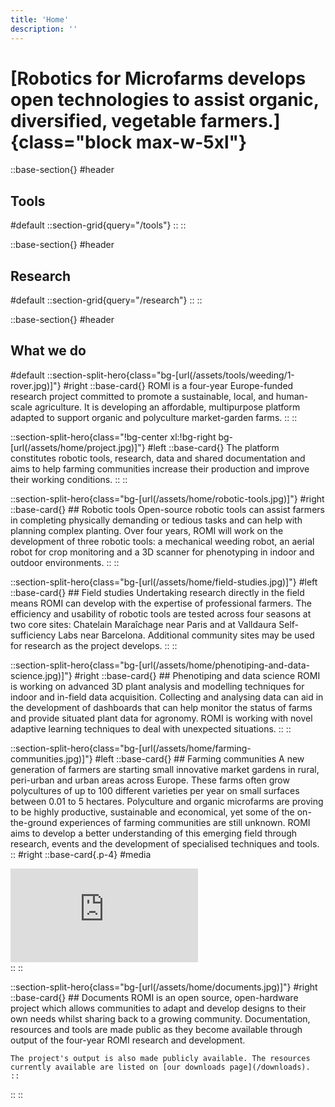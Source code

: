 ```yaml
---
title: 'Home'
description: ''
---
```


# [Robotics for Microfarms develops open technologies to assist organic, diversified, vegetable farmers.]{class="block max-w-5xl"}

::base-section{}
#header
  ## Tools
#default
  ::section-grid{query="/tools"}
  ::
::

::base-section{}
#header
  ## Research
#default
  ::section-grid{query="/research"}
  ::
::

::base-section{}
#header
  ## What we do
#default
  ::section-split-hero{class="bg-[url(/assets/tools/weeding/1-rover.jpg)]"}
  #right
    ::base-card{}
    ROMI is a four-year Europe-funded research project committed to promote a sustainable, local, and human-scale agriculture. It is developing an affordable, multipurpose platform adapted to support organic and polyculture market-garden farms.
    ::
  ::

  ::section-split-hero{class="!bg-center xl:!bg-right bg-[url(/assets/home/project.jpg)]"}
  #left
    ::base-card{}
    The platform constitutes robotic tools, research, data and shared documentation and aims to help farming communities increase their production and improve their working conditions.
    ::
  ::

  ::section-split-hero{class="bg-[url(/assets/home/robotic-tools.jpg)]"}
  #right
    ::base-card{}
    ## Robotic tools
    Open-source robotic tools can assist farmers in completing physically demanding or tedious tasks and can help with planning complex planting. Over four years, ROMI will work on the development of three robotic tools: a mechanical weeding robot, an aerial robot for crop monitoring and a 3D scanner for phenotyping in indoor and outdoor environments.
    ::
  ::

  ::section-split-hero{class="bg-[url(/assets/home/field-studies.jpg)]"}
  #left
    ::base-card{}
    ## Field studies
    Undertaking research directly in the field means ROMI can develop with the expertise of professional farmers. The efficiency and usability of robotic tools are tested across four seasons at two core sites: Chatelain Maraîchage near Paris and at Valldaura Self-sufficiency Labs near Barcelona. Additional community sites may be used for research as the project develops.
    ::
  ::

  ::section-split-hero{class="bg-[url(/assets/home/phenotiping-and-data-science.jpg)]"}
  #right
    ::base-card{}
    ## Phenotiping and data science
    ROMI is working on advanced 3D plant analysis and modelling techniques for indoor and in-field data acquisition. Collecting and analysing data can aid in the development of dashboards that can help monitor the status of farms and provide situated plant data for agronomy. ROMI is working with novel adaptive learning techniques to deal with unexpected situations.
    ::
  ::

  ::section-split-hero{class="bg-[url(/assets/home/farming-communities.jpg)]"}
  #left
    ::base-card{}
    ## Farming communities
    A new generation of farmers are starting small innovative market gardens in rural, peri-urban and urban areas across Europe. These farms often grow polycultures of up to 100 different varieties per year on small surfaces between 0.01 to 5 hectares. Polyculture and organic microfarms are proving to be highly productive, sustainable and economical, yet some of the on-the-ground experiences of farming communities are still unknown. ROMI aims to develop a better understanding of this emerging field through research, events and the development of specialised techniques and tools.
    ::
  #right
    ::base-card{.p-4}
    #media
    <div class="aspect-w-16 aspect-h-10 rounded-lg overflow-hidden isolate">
      <!-- <iframe frameborder="0" allowfullscreen src="https://umap.openstreetmap.fr/map/vegetable-microfarms-in-europe_224167#3/53/12"></iframe> -->
      <iframe frameborder="0" allowfullscreen src="https://umap.openstreetmap.fr/en/map/vegetable-microfarms-in-europe_224167?scaleControl=false&miniMap=false&scrollWheelZoom=false&zoomControl=true&allowEdit=false&moreControl=false&searchControl=false&tilelayersControl=false&embedControl=false&datalayersControl=false&captionBar=false#3/53/10"></iframe>
    </div>
    ::
  ::

  ::section-split-hero{class="bg-[url(/assets/home/documents.jpg)]"}
  #right
    ::base-card{}
    ## Documents
    ROMI is an open source, open-hardware project which allows communities to adapt and develop designs to their own needs whilst sharing back to a growing community. Documentation, resources and tools are made public as they become available through output of the four-year ROMI research and development.
    
    The project's output is also made publicly available. The resources currently available are listed on [our downloads page](/downloads).
    ::
  ::
::
